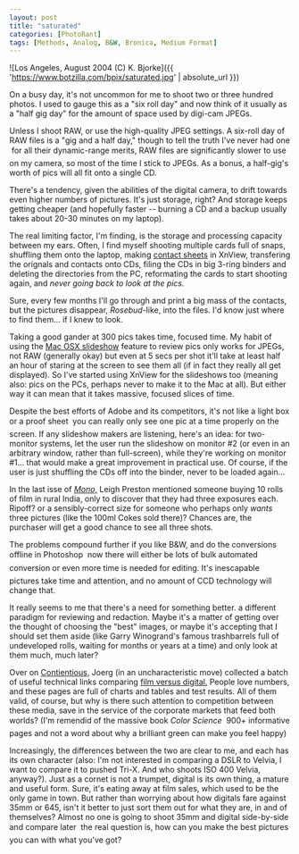 ```yaml
---
layout: post
title: "saturated"
categories: [PhotoRant]
tags: [Methods, Analog, B&W, Bronica, Medium Format]
---
```



![Los Angeles, August 2004 (C) K. Bjorke]({{ 'https://www.botzilla.com/bpix/saturated.jpg' | absolute_url }})


On a busy day, it's not uncommon for me to shoot two or three hundred photos. I used to gauge this as a "six roll day" and now think of it usually as a "half gig day" for the amount of space used by digi-cam JPEGs.

Unless I shoot RAW, or use the high-quality JPEG settings. A six-roll day of RAW files is a "gig and a half day," though to tell the truth I've never had one &#151; for all their dynamic-range merits, RAW files are significantly slower to use on my camera, so most of the time I stick to JPEGs. As a bonus, a half-gig's worth of pics will all fit onto a single CD.

<!--more-->
There's a tendency, given the abilities of the digital camera, to drift towards even higher numbers of pictures. It's just storage, right? And storage keeps getting cheaper (and hopefully faster -- burning a CD and a backup usually takes about 20-30 minutes on my laptop).

The real limiting factor, I'm finding, is the storage and processing capacity between my ears. Often, I find myself shooting multiple cards full of snaps, shuffling them onto the laptop, making <a href="{{ site.baseurl }}{% post_url 2004-02-11-The-Proof %}">contact sheets</a> in XnView, transfering the orignals and contacts onto CDs, filing the CDs in big 3-ring binders and deleting the directories from the PC, reformating the cards to start shooting again, and <i>never going back to look at the pics.</i>

Sure, every few months I'll go through and print a big mass of the contacts, but the pictures disappear, <i>Rosebud</i>-like, into the files. I'd know just where to find them... if I knew to look.

Taking a good gander at 300 pics takes time, focused time. My habit of using the <a href="{{ site.baseurl }}{% post_url 2003-05-27-The-Best-Picture-Frame %}">Mac OSX slideshow</a> feature to review pics only works for JPEGs, not RAW (generally okay) but even at 5 secs per shot it'll take at least half an hour of staring at the screen to see them all (if in fact they really all get displayed). So I've started using XnView for the slideshows too (meaning also: pics on the PCs, perhaps never to make it to the Mac at all). But either way it can mean that it takes massive, focused slices of time.

Despite the best efforts of Adobe and its competitors, it's not like a light box or a proof sheet &#151; you can really only see one pic at a time properly on the screen. If any slideshow makers are listening, here's an idea: for two-monitor systems, let the user run the slideshow on monitor #2 (or even in an arbitrary window, rather than full-screen), while they're working on monitor #1... that would make a great improvement in practical use. Of course, if the user is just shuffling the CDs off into the binder, never to be loaded again...

In the last isse of <a href="http://www. arempublishing.co.uk" target="_blank"><cite>Mono,</cite></a> Leigh Preston mentioned someone buying 10 rolls of film in rural India, only to discover that they had three exposures each. Ripoff? or a sensibly-correct size for someone who perhaps only <i>wants</i> three pictures (like the 100ml Cokes sold there)? Chances are, the purchaser will get a good chance to see all three shots.

The problems compound further if you like B&amp;W, and do the conversions offline in Photoshop &#151; now there will either be lots of bulk automated conversion or even more time is needed for editing. It's inescapable &#151; pictures take time and attention, and no amount of CCD technology will change that.

It really seems to me that there's a need for something better. a different paradigm for reviewing and redaction. Maybe it's a matter of getting over the thought of choosing the "best" images, or maybe it's accepting that I should set them aside (like Garry Winogrand's famous trashbarrels full of undeveloped rolls, waiting for months or years at a time) and only look at them much, much later?

Over on <a href="http://www.jmcolberg.com/weblog/" target="colberg">Contientious,</a> Joerg (in an uncharacteristic move) collected a batch of useful technical links comparing <a href="http://www.jmcolberg.com/weblog/archives/001230.html" target="colberg">film versus digital.</a> People love numbers, and these pages are full of charts and tables and test results. All of them valid, of course, but why is there such attention to competition between these media, save in the service of the corporate markets that feed both worlds? (I'm remendid of the massive book <cite>Color Science</cite> &#151; 900+ informative pages and not a word about why a brilliant green can make you feel happy) 

Increasingly, the differences between the two are clear to me, and each has its own character (also: I'm not interested in comparing a DSLR to Velvia, I want to compare it to pushed Tri-X. And who shoots ISO 400 Velvia, anyway?). Just as a cornet is not a trumpet, digital is its own thing, a mature and useful form. Sure, it's eating away at film sales, which used to be the only game in town. But rather than worrying about how digitals fare against 35mm or 645, isn't it better to just sort them out for what they are, in and of themselves? Almost no one is going to shoot 35mm and digital side-by-side and compare later &#151; the real question is, how can you make the best pictures you can with what you've got?
